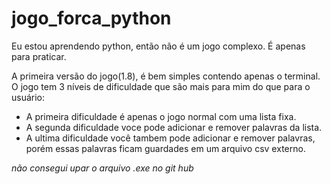 # jogo_forca_python
Eu estou aprendendo python, então não é um jogo complexo. É apenas para praticar.

A primeira versão do jogo(1.8), é bem simples contendo apenas o terminal.
O jogo tem 3 níveis de dificuldade que são mais para mim do que para o usuário:
  - A primeira dificuldade é apenas o jogo normal com uma lista fixa.
  - A segunda dificuldade voce pode adicionar e remover palavras da lista.
  - A ultima dificuldade você tambem pode adicionar e remover palavras, porém essas palavras ficam guardades em um arquivo csv externo.

*não consegui upar o arquivo .exe no git hub*
